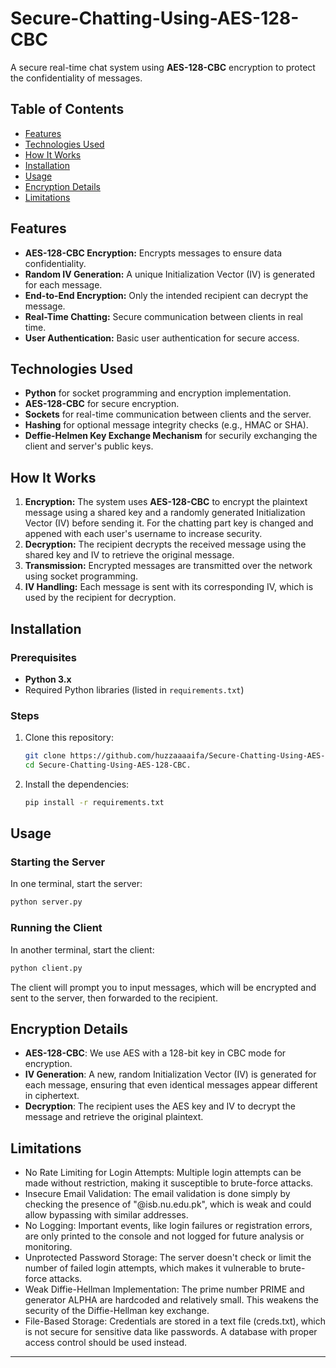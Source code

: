# Secure-Chatting-Using-AES-128-CBC


A secure real-time chat system using **AES-128-CBC** encryption to protect the confidentiality of messages.

## Table of Contents
- [Features](#features)
- [Technologies Used](#technologies-used)
- [How It Works](#how-it-works)
- [Installation](#installation)
- [Usage](#usage)
- [Encryption Details](#encryption-details)
- [Limitations](#limitations)

## Features

- **AES-128-CBC Encryption:** Encrypts messages to ensure data confidentiality.
- **Random IV Generation:** A unique Initialization Vector (IV) is generated for each message.
- **End-to-End Encryption:** Only the intended recipient can decrypt the message.
- **Real-Time Chatting:** Secure communication between clients in real time.
- **User Authentication:** Basic user authentication for secure access.

## Technologies Used

- **Python** for socket programming and encryption implementation.
- **AES-128-CBC** for secure encryption.
- **Sockets** for real-time communication between clients and the server.
- **Hashing** for optional message integrity checks (e.g., HMAC or SHA).
- **Deffie-Helmen Key Exchange Mechanism** for securily exchanging the client and server's public keys.

## How It Works

1. **Encryption:** The system uses **AES-128-CBC** to encrypt the plaintext message using a shared key and a randomly generated Initialization Vector (IV) before sending it. For the chatting part key is changed and appened with each user's username to increase security.
2. **Decryption:** The recipient decrypts the received message using the shared key and IV to retrieve the original message.
3. **Transmission:** Encrypted messages are transmitted over the network using socket programming.
4. **IV Handling:** Each message is sent with its corresponding IV, which is used by the recipient for decryption.

## Installation

### Prerequisites
- **Python 3.x**
- Required Python libraries (listed in `requirements.txt`)

### Steps

1. Clone this repository:
   ```bash
   git clone https://github.com/huzzaaaaifa/Secure-Chatting-Using-AES-128-CBC.git
   cd Secure-Chatting-Using-AES-128-CBC.
   ```

2. Install the dependencies:
   ```bash
   pip install -r requirements.txt
   ```

## Usage

### Starting the Server

In one terminal, start the server:
```bash
python server.py
```

### Running the Client

In another terminal, start the client:
```bash
python client.py
```

The client will prompt you to input messages, which will be encrypted and sent to the server, then forwarded to the recipient.

## Encryption Details

- **AES-128-CBC**: We use AES with a 128-bit key in CBC mode for encryption.
- **IV Generation**: A new, random Initialization Vector (IV) is generated for each message, ensuring that even identical messages appear different in ciphertext.
- **Decryption**: The recipient uses the AES key and IV to decrypt the message and retrieve the original plaintext.


## Limitations

- No Rate Limiting for Login Attempts: Multiple login attempts can be made without restriction, making it susceptible to brute-force attacks.
- Insecure Email Validation: The email validation is done simply by checking the presence of "@isb.nu.edu.pk", which is weak and could allow bypassing with similar addresses.
- No Logging: Important events, like login failures or registration errors, are only printed to the console and not logged for future analysis or monitoring.
- Unprotected Password Storage: The server doesn't check or limit the number of failed login attempts, which makes it vulnerable to brute-force attacks.
- Weak Diffie-Hellman Implementation: The prime number PRIME and generator ALPHA are hardcoded and relatively small. This weakens the security of the Diffie-Hellman key exchange.
- File-Based Storage: Credentials are stored in a text file (creds.txt), which is not secure for sensitive data like passwords. A database with proper access control should be used instead.

-----------------------------------------------------------------------
